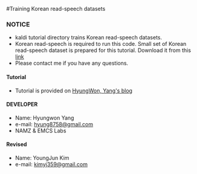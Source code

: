 #Training Korean read-speech datasets


### NOTICE
- kaldi tutorial directory trains Korean read-speech datasets.
- Korean read-speech is required to run this code. Small set of Korean read-speech dataset is prepared for this tutorial. Download it from this [link](https://drive.google.com/open?id=0B9lwe_GFwe2oY196NUJ4NFlPb0k)
- Please contact me if you have any questions.


#### Tutorial
- Tutorial is provided on [HyungWon, Yang's blog](https://hyungwonsnotebook.blogspot.kr/)


#### DEVELOPER
- Name: Hyungwon Yang
- e-mail: hyung8758@gmail.com
- NAMZ & EMCS Labs

#### Revised
- Name: YoungJun Kim
- e-mail: kimyj359@gmail.com

